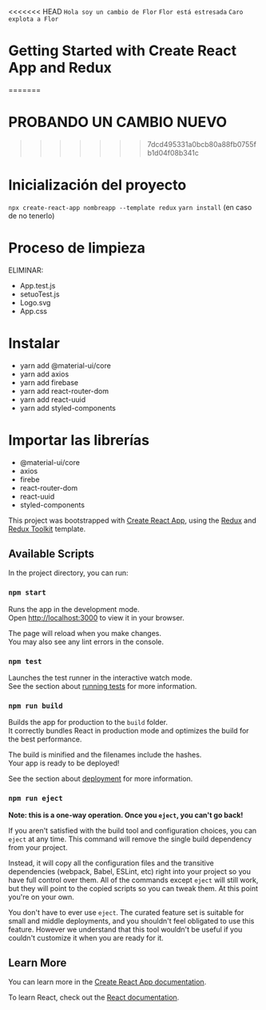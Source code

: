 <<<<<<< HEAD
`Hola soy un cambio de Flor`
`Flor está estresada`
`Caro explota a Flor`


# Getting Started with Create React App and Redux
=======


# PROBANDO UN CAMBIO NUEVO


>>>>>>> 7dcd495331a0bcb80a88fb0755fb1d04f08b341c

# Inicialización del proyecto

`npx create-react-app nombreapp --template redux`
`yarn install` (en caso de no tenerlo)

# Proceso de limpieza
ELIMINAR:
- App.test.js
- setuoTest.js
- Logo.svg
- App.css

# Instalar 
- yarn add @material-ui/core
- yarn add axios
- yarn add firebase
- yarn add react-router-dom
- yarn add react-uuid
- yarn add styled-components 

# Importar las librerías 
- @material-ui/core
- axios
- firebe
- react-router-dom
- react-uuid
- styled-components


This project was bootstrapped with [Create React App](https://github.com/facebook/create-react-app), using the [Redux](https://redux.js.org/) and [Redux Toolkit](https://redux-toolkit.js.org/) template.

## Available Scripts

In the project directory, you can run:

### `npm start`

Runs the app in the development mode.\
Open [http://localhost:3000](http://localhost:3000) to view it in your browser.

The page will reload when you make changes.\
You may also see any lint errors in the console.

### `npm test`

Launches the test runner in the interactive watch mode.\
See the section about [running tests](https://facebook.github.io/create-react-app/docs/running-tests) for more information.

### `npm run build`

Builds the app for production to the `build` folder.\
It correctly bundles React in production mode and optimizes the build for the best performance.

The build is minified and the filenames include the hashes.\
Your app is ready to be deployed!

See the section about [deployment](https://facebook.github.io/create-react-app/docs/deployment) for more information.

### `npm run eject`

**Note: this is a one-way operation. Once you `eject`, you can't go back!**

If you aren't satisfied with the build tool and configuration choices, you can `eject` at any time. This command will remove the single build dependency from your project.

Instead, it will copy all the configuration files and the transitive dependencies (webpack, Babel, ESLint, etc) right into your project so you have full control over them. All of the commands except `eject` will still work, but they will point to the copied scripts so you can tweak them. At this point you're on your own.

You don't have to ever use `eject`. The curated feature set is suitable for small and middle deployments, and you shouldn't feel obligated to use this feature. However we understand that this tool wouldn't be useful if you couldn't customize it when you are ready for it.

## Learn More

You can learn more in the [Create React App documentation](https://facebook.github.io/create-react-app/docs/getting-started).

To learn React, check out the [React documentation](https://reactjs.org/).
